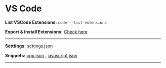 # VS Code

**List VSCode Extensions:** `code --list-extensions`

**Export & Install Extensions:** [Check here](https://stackoverflow.com/questions/35773299/how-can-you-export-the-visual-studio-code-extension-list)

---

**Setttings:** [settings.json](./settings.json)

**Snippets:** [cpp.json](cpp.json) , [javascript.json](./javascript.json)

---
